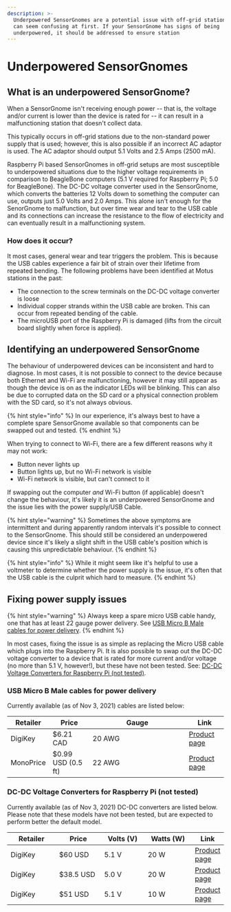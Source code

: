 ```yaml
---
description: >-
  Underpowered SensorGnomes are a potential issue with off-grid stations which
  can seem confusing at first. If your SensorGnome has signs of being
  underpowered, it should be addressed to ensure station
---
```


# Underpowered SensorGnomes

## What is an underpowered SensorGnome?

When a SensorGnome isn't receiving enough power -- that is, the voltage and/or current is lower than the device is rated for -- it can result in a malfunctioning station that doesn't collect data.&#x20;

This typically occurs in off-grid stations due to the non-standard power supply that is used; however, this is also possible if an incorrect AC adaptor is used. The AC adaptor should output 5.1 Volts and 2.5 Amps (2500 mA).

Raspberry Pi based SensorGnomes in off-grid setups are most susceptible to underpowered situations due to the higher voltage requirements in comparison to BeagleBone computers (5.1 V required for Raspberry Pi; 5.0 for BeagleBone). The DC-DC voltage converter used in the SensorGnome, which converts the batteries 12 Volts down to something the computer can use, outputs just 5.0 Volts and 2.0 Amps. This alone isn't enough for the SenorGnome to malfunction, but over time wear and tear to the USB cable and its connections can increase the resistance to the flow of electricity and can eventually result in a malfunctioning system.

### How does it occur?

It most cases, general wear and tear triggers the problem. This is because the USB cables experience a fair bit of strain over their lifetime from repeated bending. The following problems have been identified at Motus stations in the past:&#x20;

* The connection to the screw terminals on the DC-DC voltage converter is loose
* Individual copper strands within the USB cable are broken. This can occur from repeated bending of the cable.
* The microUSB port of the Raspberry Pi is damaged (lifts from the circuit board slightly when force is applied).

## Identifying an underpowered SensorGnome

The behaviour of underpowered devices can be inconsistent and hard to diagnose. In most cases, it is not possible to connect to the device because both Ethernet and Wi-Fi are malfunctioning, however it may still appear as though the device is on as the indicator LEDs will be blinking. This can also be due to corrupted data on the SD card or a physical connection problem with the SD card, so it's not always obvious.&#x20;

{% hint style="info" %}
In our experience, it's always best to have a complete spare SensorGnome available so that components can be swapped out and tested.&#x20;
{% endhint %}

When trying to connect to Wi-Fi, there are a few different reasons why it may not work:

* Button never lights up
* Button lights up, but no Wi-Fi network is visible
* Wi-Fi network is visible, but can't connect to it

If swapping out the computer _and_ Wi-Fi button (if applicable) doesn't change the behaviour, it's likely it is an underpowered SensorGnome and the issue lies with the power supply/USB Cable.

{% hint style="warning" %}
Sometimes the above symptoms are intermittent and during apparently random intervals it's possible to connect to the SensorGnome. This should still be considered an underpowered device since it's likely a slight shift in the USB cable's position which is causing this unpredictable behaviour.
{% endhint %}

{% hint style="info" %}
While it might seem like it's helpful to use a voltmeter to determine whether the power supply is the issue, it's often that the USB cable is the culprit which hard to measure.
{% endhint %}

## Fixing power supply issues

{% hint style="warning" %}
Always keep a spare micro USB cable handy, one that has at least 22 gauge power delivery. See [USB Micro B Male cables for power delivery](underpowered-sensorgnomes.md#usb-micro-b-male-cables-for-power-delivery).&#x20;
{% endhint %}

In most cases, fixing the issue is as simple as replacing the Micro USB cable which plugs into the Raspberry Pi. It is also possible to swap out the DC-DC voltage converter to a device that is rated for more current and/or voltage (no more than 5.1 V, however!), but these have not been tested. See: [DC-DC Voltage Converters for Raspberry Pi (not tested)](underpowered-sensorgnomes.md#dc-dc-voltage-converters-for-raspberry-pi-not-tested).

### USB Micro B Male cables for power delivery

Currently available (as of Nov 3, 2021) cables are listed below:

<table><thead><tr><th>Retailer</th><th>Price</th><th width="208">Gauge</th><th>Link</th></tr></thead><tbody><tr><td>DigiKey</td><td>$6.21 CAD</td><td>20 AWG</td><td><a href="https://www.digikey.ca/en/products/detail/tripp-lite/UR05C-003-UARB/5359414">Product page</a></td></tr><tr><td>MonoPrice</td><td>$0.99 USD (0.5 ft)</td><td>22 AWG</td><td><a href="https://www.monoprice.com/product?p_id=13924">Product page</a></td></tr></tbody></table>

### DC-DC Voltage Converters for Raspberry Pi (not tested)

Currently available (as of Nov 3, 2021) DC-DC converters are listed below. Please note that these models have not been tested, but are expected to perform better the default model.

<table><thead><tr><th width="150">Retailer</th><th width="150">Price</th><th width="150">Volts (V)</th><th width="162">Watts (W)</th><th>Link</th></tr></thead><tbody><tr><td>DigiKey</td><td>$60 USD</td><td>5.1 V</td><td>20 W</td><td><a href="https://www.digikey.ca/en/products/detail/xp-power/DTE2024S5V1/5931159">Product page</a></td></tr><tr><td>DigiKey</td><td>$38.5 USD</td><td>5.0 V</td><td>20 W</td><td><a href="https://www.mouser.com/ProductDetail/490-PYB15-Q24-S5-T">Product page</a></td></tr><tr><td>DigiKey</td><td>$51 USD</td><td>5.1 V</td><td>10 W</td><td><a href="https://www.digikey.ca/en/products/detail/traco-power/TMDC-10-2411/9698249">Product page</a></td></tr></tbody></table>
